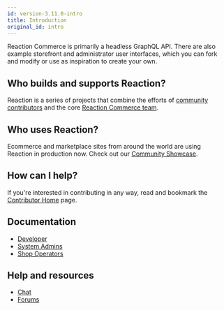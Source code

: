 ```yaml
---
id: version-3.11.0-intro
title: Introduction
original_id: intro
---
```


Reaction Commerce is primarily a headless GraphQL API. There are also example storefront and administrator user interfaces, which you can fork and modify or use as inspiration to create your own.

## Who builds and supports Reaction?

Reaction is a series of projects that combine the efforts of [community contributors](https://github.com/reactioncommerce/reaction/graphs/contributors) and the core [Reaction Commerce team](https://github.com/orgs/reactioncommerce/people).

## Who uses Reaction?

Ecommerce and marketplace sites from around the world are using Reaction in production now. Check out our [Community Showcase](community-showcase).

## How can I help?

If you're interested in contributing in any way, read and bookmark the [Contributor Home](./contributing-to-reaction) page.

## Documentation

- [Developer](getting-started-developing-with-reaction)
- [System Admins](deploying)
- [Shop Operators](dashboard)

## Help and resources

- <a href="http://gitter.im/reactioncommerce/" target="_blank">Chat</a>
- <a href="https://forums.reactioncommerce.com/" target="_blank">Forums</a>
